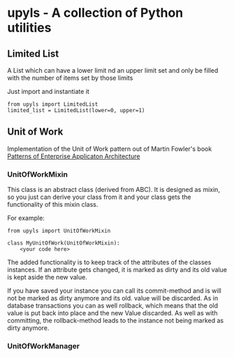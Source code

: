 # upyls - A collection of Python utilities

## Limited List

A List which can have a lower limit nd an upper limit set and only be filled with the number of items set by those 
limits

Just import and instantiate it
```
from upyls import LimitedList
limited_list = LimitedList(lower=0, upper=1)
```

## Unit of Work
Implementation of the Unit of Work pattern out of Martin Fowler's book [Patterns of 
Enterprise Applicaton Architecture](https://martinfowler.com/eaaCatalog/unitOfWork.html)

### UnitOfWorkMixin
This class is an abstract class (derived from ABC). It is designed as mixin, so you just can derive your class from it 
and your class gets the functionality of this mixin
class. 

For example:
```
from upyls import UnitOfWorkMixin

class MyUnitOfWork(UnitOfWorkMixin):
    <your code here>
```
The added functionality is to keep track of the attributes of the classes instances. If an attribute gets changed, it is marked as 
dirty and its old value is kept aside the new value.

If you have saved your instance you can call its commit-method and is will not be marked as dirty anymore and its old. 
value will be discarded. As in database transactions you can as well rollback, which means that the old value is put 
back into place and the new Value discarded. As well as with committing, the rollback-method leads to the instance not 
being marked as dirty anymore.

### UnitOfWorkManager
